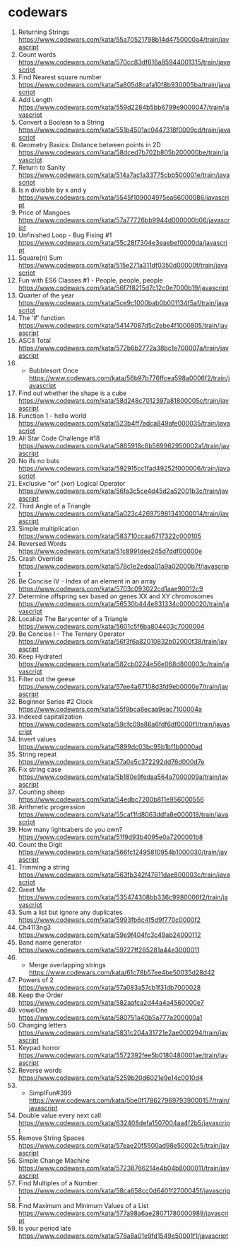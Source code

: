 # codewars
1. Returning Strings https://www.codewars.com/kata/55a70521798b14d4750000a4/train/javascript
2. Count words https://www.codewars.com/kata/570cc83df616a85944001315/train/javascript
3. Find Nearest square number https://www.codewars.com/kata/5a805d8cafa10f8b930005ba/train/javascript
4. Add Length https://www.codewars.com/kata/559d2284b5bb6799e9000047/train/javascript
5. Convert a Boolean to a String https://www.codewars.com/kata/551b4501ac0447318f0009cd/train/javascript
6.  Geometry Basics: Distance between points in 2D https://www.codewars.com/kata/58dced7b702b805b200000be/train/javascript
7. Return to Sanity https://www.codewars.com/kata/514a7ac1a33775cbb500001e/train/javascript
8. Is n divisible by x and y https://www.codewars.com/kata/5545f109004975ea66000086/javascript
9. Price of Mangoes https://www.codewars.com/kata/57a77726bb9944d000000b06/javascript
10. Unfinished Loop - Bug Fixing #1 https://www.codewars.com/kata/55c28f7304e3eaebef0000da/javascript
11. Square(n) Sum https://www.codewars.com/kata/515e271a311df0350d00000f/train/javascript
12. Fun with ES6 Classes #1 - People, people, people https://www.codewars.com/kata/56f7f8215d7c12c0e7000b19/javascript
13. Quarter of the year https://www.codewars.com/kata/5ce9c1000bab0b001134f5af/train/javascript
14. The 'if' function https://www.codewars.com/kata/54147087d5c2ebe4f1000805/train/javascript
15. ASCII Total https://www.codewars.com/kata/572b6b2772a38bc1e700007a/train/javascript
16. - Bubblesort Once https://www.codewars.com/kata/56b97b776ffcea598a0006f2/train/javascript
17. Find out whether the shape is a cube https://www.codewars.com/kata/58d248c7012397a81800005c/train/javascript
18. Function 1 - hello world https://www.codewars.com/kata/523b4ff7adca849afe000035/train/javascript
19. All Star Code Challenge #18 https://www.codewars.com/kata/5865918c6b569962950002a1/train/javascript
20. No ifs no buts https://www.codewars.com/kata/592915cc1fad49252f000006/train/javascript
21. Exclusive "or" (xor) Logical Operator https://www.codewars.com/kata/56fa3c5ce4d45d2a52001b3c/train/javascript
22. Third Angle of a Triangle https://www.codewars.com/kata/5a023c426975981341000014/train/javascript
23. Simple multiplication https://www.codewars.com/kata/583710ccaa6717322c000105
24. Reversed Words https://www.codewars.com/kata/51c8991dee245d7ddf00000e
25. Crash Override https://www.codewars.com/kata/578c1e2edaa01a9a02000b7f/javascript
26. Be Concise IV - Index of an element in an array https://www.codewars.com/kata/5703c093022cd1aae90012c9
27. Determine offspring sex based on genes XX and XY chromosomes https://www.codewars.com/kata/56530b444e831334c0000020/train/javascript
28. Localize The Barycenter of a Triangle https://www.codewars.com/kata/5601c5f6ba804403c7000004
29. Be Concise I - The Ternary Operator https://www.codewars.com/kata/56f3f6a82010832b02000f38/train/javascript
30. Keep Hydrated https://www.codewars.com/kata/582cb0224e56e068d800003c/train/javascript
31. Filter out the geese https://www.codewars.com/kata/57ee4a67108d3fd9eb0000e7/train/javascript
32. Beginner Series #2 Clock https://www.codewars.com/kata/55f9bca8ecaa9eac7100004a
33. Indexed capitalization https://www.codewars.com/kata/59cfc09a86a6fdf6df0000f1/train/javascript
34. Invert values https://www.codewars.com/kata/5899dc03bc95b1bf1b0000ad
35. String repeat https://www.codewars.com/kata/57a0e5c372292dd76d000d7e
36. Fix string case https://www.codewars.com/kata/5b180e9fedaa564a7000009a/train/javascript
37. Counting sheep https://www.codewars.com/kata/54edbc7200b811e956000556 
38. Arithmetic progression https://www.codewars.com/kata/55caf1fd8063ddfa8e000018/train/javascript
39. How many lightsabers do you own? https://www.codewars.com/kata/51f9d93b4095e0a7200001b8
40. Count the Digit https://www.codewars.com/kata/566fc12495810954b1000030/train/javascript
41. Trimming a string https://www.codewars.com/kata/563fb342f47611dae800003c/train/javascript
42. Greet Me https://www.codewars.com/kata/535474308bb336c9980006f2/train/javascript
43. Sum a list but ignore any duplicates https://www.codewars.com/kata/5993fb6c4f5d9f770c0000f2
44. Ch4113ng3 https://www.codewars.com/kata/59e9f404fc3c49ab24000112
45. Band name generator https://www.codewars.com/kata/59727ff285281a44e3000011
46. - Merge overlapping strings https://www.codewars.com/kata/61c78b57ee4be50035d28d42
47. Powers of 2 https://www.codewars.com/kata/57a083a57cb1f31db7000028
48. Keep the Order https://www.codewars.com/kata/582aafca2d44a4a4560000e7
49. vowelOne https://www.codewars.com/kata/580751a40b5a777a200000a1
50. Changing letters https://www.codewars.com/kata/5831c204a31721e2ae000294/train/javascript
51. Keypad horror https://www.codewars.com/kata/5572392fee5b0180480001ae/train/javascript
52. Reverse words https://www.codewars.com/kata/5259b20d6021e9e14c0010d4
53. - SimplFun#399 https://www.codewars.com/kata/5be0f1786279697939000157/train/javascript
54. Double value every next call https://www.codewars.com/kata/632408defa1507004aa4f2b5/javascript
55. Remove String Spaces https://www.codewars.com/kata/57eae20f5500ad98e50002c5/train/javascript
56. Simple Change Machine https://www.codewars.com/kata/57238766214e4b04b8000011/train/javascript
57. Find Multiples of a Number https://www.codewars.com/kata/58ca658cc0d6401f2700045f/javascript
58. Find Maximum and Minimum Values of a List https://www.codewars.com/kata/577a98a6ae28071780000989/javascript
59. Is your period late https://www.codewars.com/kata/578a8a01e9fd1549e50001f1/javascript



